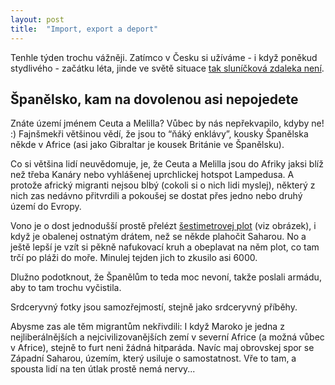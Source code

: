 ```yaml
---
layout: post
title:  "Import, export a deport"
---
```


Tenhle týden trochu vážněji. Zatímco v Česku si užíváme - i když poněkud stydlivého - začátku léta, jinde ve světě situace [tak sluníčková zdaleka není](https://blogspot.us1.list-manage.com/track/click?u=4deb25885d9f2ae1690bdb9f4&id=7c89129f1c&e=e178658388).

## Španělsko, kam na dovolenou asi nepojedete

Znáte území jménem Ceuta a Melilla? Vůbec by nás nepřekvapilo, kdyby ne! :) Fajnšmekři většinou vědí, že jsou to “ňáký enklávy”, kousky Španělska někde v Africe (asi jako Gibraltar je kousek Británie ve Španělsku).

Co si většina lidí neuvědomuje, je, že Ceuta a Melilla jsou do Afriky jaksi blíž než třeba Kanáry nebo vyhlášenej uprchlickej hotspot Lampedusa. A protože africký migranti nejsou blbý (cokoli si o nich lidi myslej), některý z nich zas nedávno přitvrdili a pokoušej se dostat přes jedno nebo druhý území do Evropy.

Vono je o dost jednodušší prostě přelézt [šestimetrovej plot](https://blogspot.us1.list-manage.com/track/click?u=4deb25885d9f2ae1690bdb9f4&id=c661dcc160&e=e178658388) (viz obrázek), i když je obalenej ostnatým drátem, než se někde plahočit Saharou. No a ještě lepší je vzít si pěkně nafukovací kruh a obeplavat na něm plot, co tam trčí po pláži do moře. Minulej tejden jich to zkusilo asi 6000.

Dlužno podotknout, že Španělům to teda moc nevoní, takže poslali armádu, aby to tam trochu vyčistila.

Srdceryvný fotky jsou samozřejmostí, stejně jako srdceryvný příběhy.

Abysme zas ale těm migrantům nekřivdili: I když Maroko je jedna z nejliberálnějších a nejcivilizovanějších zemí v severní Africe (a možná vůbec v Africe), stejně to furt neni žádná hitparáda. Navíc maj obrovskej spor se Západní Saharou, územím, který usiluje o samostatnost. Vře to tam, a spousta lidí na ten útlak prostě nemá nervy...